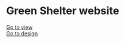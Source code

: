 <h1>Green Shelter website</h1>

<a href="https://greenshelter.onrender.com/">Go to view </a> <br>
<a href="https://www.figma.com/file/M9AvueKMUiQpUMsPTB9Iaa/Green-shelter?node-id=0%3A1&t=uRynTNafdVnGAZ3u-1">Go to design</a>